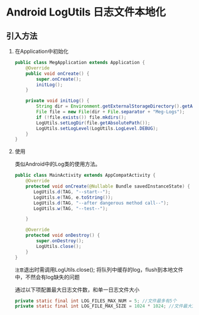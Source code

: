 # Android LogUtils 日志文件本地化
## 引入方法

1. 在Application中初始化

    ~~~java
    public class MegApplication extends Application {
        @Override
        public void onCreate() {
            super.onCreate();
            initLog();
        }
    
        private void initLog() {
            String dir = Environment.getExternalStorageDirectory().getAbsolutePath();
            File file = new File(dir + File.separator + "Meg-Logs");
            if (!file.exists()) file.mkdirs();
            LogUtils.setLogDir(file.getAbsolutePath());
            LogUtils.setLogLevel(LogUtils.LogLevel.DEBUG);
        }
    }
    ~~~

2. 使用

    类似Android中的Log类的使用方法。
    
    ~~~java
    public class MainActivity extends AppCompatActivity {
        @Override
        protected void onCreate(@Nullable Bundle savedInstanceState) {
           LogUtils.d(TAG, "--start--");
           LogUtils.e(TAG, e.toString());
           LogUtils.d(TAG, "--after dangerous method call--");
           LogUtils.w(TAG, "--test--");
    
        }
    
        @Override
        protected void onDestroy() {
            super.onDestroy();
            LogUtils.close();
        }
    }
    ~~~
    
    `注意`退出时需调用LogUtils.close(); 将队列中缓存的log，flush到本地文件中，不然会有log缺失的问题
    
    通过以下项配置最大日志文件数，和单一日志文件大小
    
    ~~~java
    private static final int LOG_FILES_MAX_NUM = 5; //文件最多有5个
    private static final int LOG_FILE_MAX_SIZE = 1024 * 1024; //文件最大1MB
    ~~~
    
    